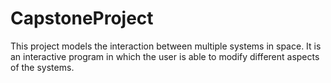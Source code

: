 # CapstoneProject

This project models the interaction between multiple systems in space. It is an interactive program in which the user is able to modify different aspects of the systems.
